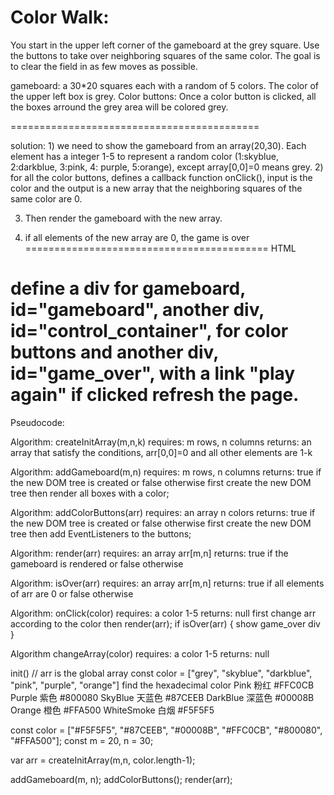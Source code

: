 Color Walk:
===================================

You start in the upper left corner of the gameboard at the grey square. Use the buttons to take over neighboring squares of the same color. The goal is to clear the field in as few moves as possible.

gameboard: a 30*20 squares each with a random of 5 colors. The color of the upper left box is grey. 
Color buttons: Once a color button is clicked, all the boxes arround the grey area will be colored grey.

===========================================

solution: 1) we need to show the gameboard from an array(20,30). Each element has a integer 1-5 to represent a random color (1:skyblue, 2:darkblue, 3:pink, 4: purple, 5:orange), except array[0,0]=0 means grey. 
2) for all the color buttons, defines a callback function onClick(), input is the color and the output is a new array that the neighboring squares of the same color are 0.

3) Then render the gameboard with the new array.

4) if all elements of the new array are 0, the game is over 
==========================================
HTML

define a div for gameboard, id="gameboard", 
another div, id="control_container", for color buttons
and another div, id="game_over", with a link "play again" if clicked refresh the page.
==========================================

Pseudocode:

Algorithm: createInitArray(m,n,k)
requires: m rows, n columns
returns: an array that satisfy the conditions, arr[0,0]=0 and all other elements are 1-k

Algorithm: addGameboard(m,n)
requires: m rows, n columns
returns: true if the new DOM tree is created or false otherwise
    first create the new DOM tree 
    then render all boxes with a color;

Algorithm: addColorButtons(arr)
requires: an array n colors
returns: true if the new DOM tree is created or false otherwise
    first create the new DOM tree 
    then add EventListeners to the buttons;

Algorithm: render(arr)
requires: an array arr[m,n]
returns: true if the gameboard is rendered or false otherwise

Algorithm: isOver(arr)
requires: an array arr[m,n]
returns: true if all elements of arr are 0 or false otherwise

Algorithm: onClick(color)
requires: a color 1-5
returns: null
    first change arr according to the color
    then render(arr);
    if isOver(arr) {
        show game_over div
    }
    
Algorithm changeArray(color)
requires: a color 1-5
returns: null
    

init()
// arr is the global array
const color = ["grey", "skyblue", "darkblue", "pink", "purple", "orange"]
find the hexadecimal color
Pink	粉红	#FFC0CB
Purple	紫色	#800080
SkyBlue	天蓝色	#87CEEB
DarkBlue	深蓝色	#00008B
Orange	橙色	#FFA500
WhiteSmoke	白烟	#F5F5F5

const color = ["#F5F5F5", "#87CEEB", "#00008B", "#FFC0CB", "#800080", "#FFA500"];
const m = 20, n = 30;

var arr = createInitArray(m,n, color.length-1);

addGameboard(m, n);
addColorButtons();
render(arr);